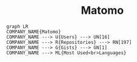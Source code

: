 <h1 align="center">Matomo</h1>

```mermaid
graph LR
COMPANY_NAME{Matomo}
COMPANY_NAME ---> U{Users} ---> UN[16]
COMPANY_NAME ---> R{Repositories} ---> RN[197]
COMPANY_NAME ---> G{Gists} ---> GN[1]
COMPANY_NAME ---> ML{Most Used<br>Languages}
```
